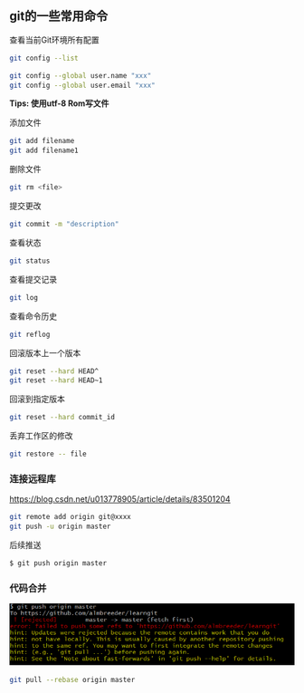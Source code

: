 ﻿## git的一些常用命令
查看当前Git环境所有配置
```bash
git config --list
```

```bash
git config --global user.name "xxx"
git config --global user.email "xxx"
```
**Tips: 使用utf-8 Rom写文件**

添加文件
```bash
git add filename
git add filename1
```
删除文件
```bash
git rm <file>
```
提交更改
```bash
git commit -m "description"
```
查看状态
```bash
git status
```
查看提交记录
```bash
git log 
```
查看命令历史
```bash
git reflog
```
回滚版本上一个版本
```bash
git reset --hard HEAD^
git reset --hard HEAD~1
```
回滚到指定版本
```bash
git reset --hard commit_id
```
丢弃工作区的修改
```bash
git restore -- file
```

### 连接远程库

https://blog.csdn.net/u013778905/article/details/83501204

```bash
git remote add origin git@xxxx
git push -u origin master
```
后续推送
```bash
$ git push origin master
```
### 代码合并
![](./imgs/mistake8_21_1.PNG)
```bash
git pull --rebase origin master
```